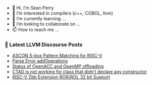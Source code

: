 - 👋 Hi, I’m Sean Perry
- 👀 I’m interested in compilers (c++, COBOL, llvm)
- 🌱 I’m currently learning ...
- 💞️ I’m looking to collaborate on ...
- 📫 How to reach me ...

<!---
s66perry/s66perry is a ✨ special ✨ repository because its `README.md` (this file) appears on your GitHub profile.
You can click the Preview link to take a look at your changes.
--->
### 📕 Latest LLVM Discourse Posts

<!-- DISCOURSE-LLVM:START -->
- [ASCON S-box Pattern Matching for RISC-V](https://discourse.llvm.org/t/ascon-s-box-pattern-matching-for-risc-v/69578#post_1)
- [Parse Error addOperations](https://discourse.llvm.org/t/parse-error-addoperations/69556#post_3)
- [Status of OpenACC and OpenMP offloading](https://discourse.llvm.org/t/status-of-openacc-and-openmp-offloading/69575#post_3)
- [CTAD is not working for class that didn’t declare any constructor](https://discourse.llvm.org/t/ctad-is-not-working-for-class-that-didn-t-declare-any-constructor/69570#post_4)
- [RISC-V Zbb Extension ROR/ROL 32 bit Support](https://discourse.llvm.org/t/risc-v-zbb-extension-ror-rol-32-bit-support/69576#post_1)
<!-- DISCOURSE-LLVM:END -->
